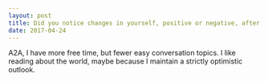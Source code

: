 ```yaml
---
layout: post
title: Did you notice changes in yourself, positive or negative, after you stopped regularly keeping up with world news?
date: 2017-04-24
---
```


<p>A2A, I have more free time, but fewer easy conversation topics. I like reading about the world, maybe because I maintain a strictly optimistic outlook.</p>
